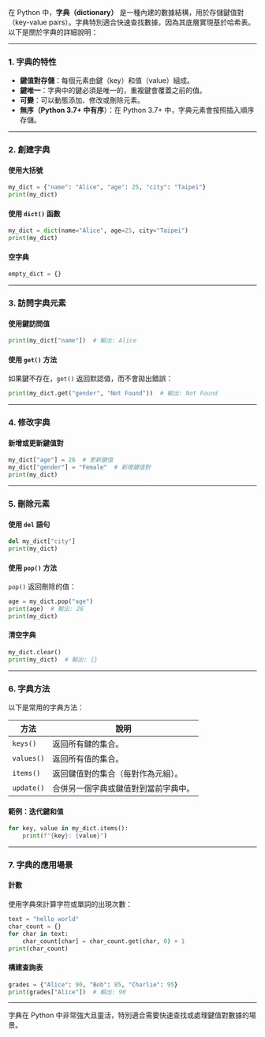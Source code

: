 在 Python 中，**字典（dictionary）** 是一種內建的數據結構，用於存儲鍵值對（key-value pairs）。字典特別適合快速查找數據，因為其底層實現基於哈希表。以下是關於字典的詳細說明：

---

### **1. 字典的特性**
- **鍵值對存儲**：每個元素由鍵（key）和值（value）組成。
- **鍵唯一**：字典中的鍵必須是唯一的，重複鍵會覆蓋之前的值。
- **可變**：可以動態添加、修改或刪除元素。
- **無序（Python 3.7+ 中有序**）：在 Python 3.7+ 中，字典元素會按照插入順序存儲。

---

### **2. 創建字典**
#### **使用大括號**
```python
my_dict = {"name": "Alice", "age": 25, "city": "Taipei"}
print(my_dict)
```

#### **使用 `dict()` 函數**
```python
my_dict = dict(name="Alice", age=25, city="Taipei")
print(my_dict)
```

#### **空字典**
```python
empty_dict = {}
```

---

### **3. 訪問字典元素**
#### **使用鍵訪問值**
```python
print(my_dict["name"])  # 輸出: Alice
```

#### **使用 `get()` 方法**
如果鍵不存在，`get()` 返回默認值，而不會拋出錯誤：
```python
print(my_dict.get("gender", "Not Found"))  # 輸出: Not Found
```

---

### **4. 修改字典**
#### **新增或更新鍵值對**
```python
my_dict["age"] = 26  # 更新鍵值
my_dict["gender"] = "Female"  # 新增鍵值對
print(my_dict)
```

---

### **5. 刪除元素**
#### **使用 `del` 語句**
```python
del my_dict["city"]
print(my_dict)
```

#### **使用 `pop()` 方法**
`pop()` 返回刪除的值：
```python
age = my_dict.pop("age")
print(age)  # 輸出: 26
print(my_dict)
```

#### **清空字典**
```python
my_dict.clear()
print(my_dict)  # 輸出: {}
```

---

### **6. 字典方法**
以下是常用的字典方法：

| 方法            | 說明                                |
|-----------------|-----------------------------------|
| `keys()`        | 返回所有鍵的集合。                   |
| `values()`      | 返回所有值的集合。                   |
| `items()`       | 返回鍵值對的集合（每對作為元組）。         |
| `update()`      | 合併另一個字典或鍵值對到當前字典中。       |

#### **範例：迭代鍵和值**
```python
for key, value in my_dict.items():
    print(f"{key}: {value}")
```

---

### **7. 字典的應用場景**
#### **計數**
使用字典來計算字符或單詞的出現次數：
```python
text = "hello world"
char_count = {}
for char in text:
    char_count[char] = char_count.get(char, 0) + 1
print(char_count)
```

#### **構建查詢表**
```python
grades = {"Alice": 90, "Bob": 85, "Charlie": 95}
print(grades["Alice"])  # 輸出: 90
```

---

字典在 Python 中非常強大且靈活，特別適合需要快速查找或處理鍵值對數據的場景。
